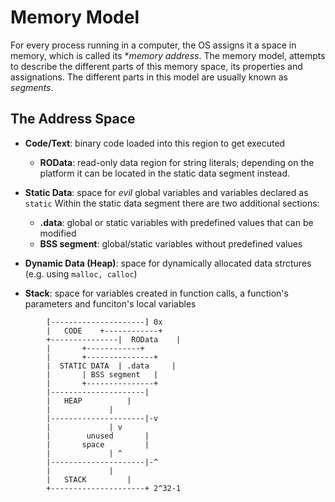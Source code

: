 # Memory Model

For every process running in a computer, the OS assigns it a space in memory, which is called its **memory address*.
The memory model, attempts to describe the different parts of this memory space, its properties and assignations.
The different parts in this model are usually known as *segments*.


## The Address Space
   * **Code/Text**:
       binary code loaded into this region to get executed
     
       - **ROData**:
		read-only data region for string literals; depending on the platform it can be located in the static data segment instead.
     
   * **Static Data**:
     	space for *evil* global variables and variables declared as `static`
	Within the static data segment there are two additional sections:

        - **.data**:
		global or static variables with predefined values that can be modified
        - **BSS segment**:
		global/static variables without predefined values

   * **Dynamic Data (Heap)**:
    	space for dynamically allocated data strctures (e.g. using `malloc, calloc`)

   * **Stack**:
        space for variables created in function calls, a function's parameters and funciton's local variables
     

```
		[---------------------] 0x
		|	CODE	+------------+
		+---------------|  ROData    |
		|		+------------+
		|	  	+---------------+
		|  STATIC DATA	| .data		|
		|		| BSS segment	|
		|		+---------------+
		|---------------------|
		|	HEAP	      |
		|		      |
		|---------------------|-v
		|		      | v 
		|    	 unused       |
		|     	space 	      |
		|		      | ^
		|---------------------|-^
		|		      |
		|	STACK	      |
		+---------------------+ 2^32-1
```
